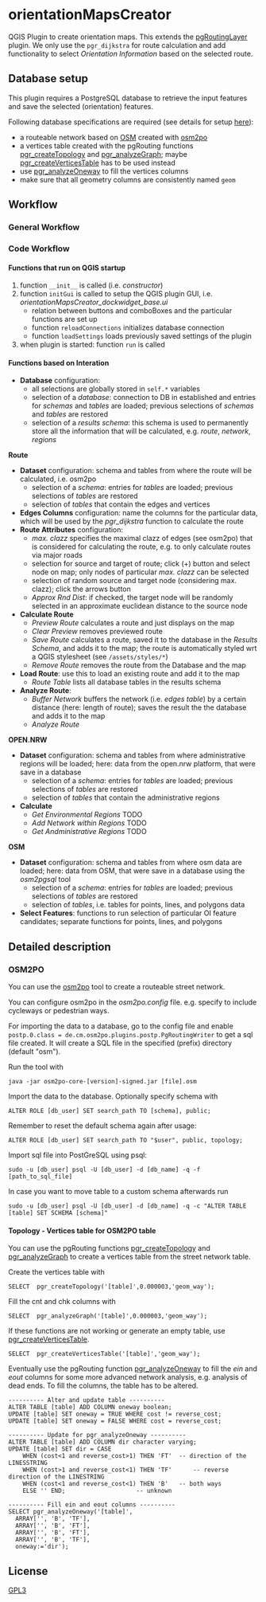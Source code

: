 # orientationMapsCreator
QGIS Plugin to create orientation maps.
This extends the [pgRoutingLayer](https://github.com/pgRouting/pgRoutingLayer) plugin. We only use the `pgr_dijkstra` for route calculation and add functionality to select *Orientation Information* based on the selected route.

## Database setup

This plugin requires a PostgreSQL database to retrieve the input features and save the selected (orientation) features.

Following database specifications are required (see details for setup [here](#osm2po)):
- a routeable network based on [OSM](http://openstreetmap.org/) created with [osm2po](https://osm2po.de/)
- a vertices table created with the pgRouting functions [pgr_createTopology](https://docs.pgrouting.org/latest/en/pgr_createTopology.html?highlight=pgr_createtopology) and [pgr_analyzeGraph](https://docs.pgrouting.org/latest/en/pgr_analyzeGraph.html?highlight=pgr_createtopology); maybe [pgr_createVerticesTable](https://docs.pgrouting.org/latest/en/pgr_createVerticesTable.html?highlight=pgr_createtopology) has to be used instead
- use [pgr_analyzeOneway](https://docs.pgrouting.org/latest/en/pgr_analyzeOneWay.html?highlight=pgr_createtopology) to fill the vertices columns
- make sure that all geometry columns are consistently named `geom`


## Workflow

### General Workflow


### Code Workflow

#### Functions that run on QGIS startup

1. function `__init__` is called (i.e. *constructor*)
2. function `initGui` is called to setup the QGIS plugin GUI, i.e. *orientationMapsCreator_dockwidget_base.ui*
	- relation between buttons and comboBoxes and the particular functions are set up
	- function `reloadConnections` initializes database connection
	- function `loadSettings` loads previously saved settings of the plugin
3. when plugin is started: function `run` is called

#### Functions based on Interation


-  **Database** configuration:
	- all selections are globally stored in `self.*` variables
	- selection of a *database*: connection to DB in established and entries for *schemas* and *tables* are loaded; previous selections of *schemas* and *tables* are restored
	- selection of a *results schema*: this schema is used to permanently store all the information that will be calculated, e.g. *route*, *network*, *regions*

**Route**
- **Dataset** configuration: schema and tables from where the route will be calculated, i.e. osm2po
	- selection of a *schema*: entries for *tables* are loaded; previous selections of *tables* are restored
	- selection of *tables* that contain the edges and vertices
- **Edges Columns** configuration: name the columns for the particular data, which will be used by the *pgr_dijkstra* function to calculate the route
- **Route Attributes** configuration:
	- *max. clazz* specifies the maximal clazz of edges (see osm2po) that is considered for calculating the route, e.g. to only calculate routes via major roads
	- selection for source and target of route; click (+) button and select node on map; only nodes of particular *max. clazz* can be selected
	- selection of random source and target node (considering max. clazz); click the arrows button
	- *Approx Rnd Dist*: if checked, the target node will be randomly selected in an approximate euclidean distance to the source node
- **Calculate Route**
	- *Preview Route* calculates a route and just displays on the map
	- *Clear Preview* removes previewed route
	- *Save Route* calculates a route, saved it to the database in the *Results Schema*, and adds it to the map; the route is automatically styled wrt a QGIS stylesheet (see `/assets/styles/*`)
	- *Remove Route* removes the route from the Database and the map
- **Load Route**: use this to load an existing route and add it to the map
	- *Route Table* lists all database tables in the results schema
- **Analyze Route**:
	- *Buffer Network* buffers the network (i.e. *edges table*) by a certain distance (here: length of route); saves the result the the database and adds it to the map
	- *Analyze Route*

**OPEN.NRW**
- **Dataset** configuration: schema and tables from where administrative regions will be loaded; here: data from the open.nrw platform, that were save in a database
	- selection of a *schema*: entries for *tables* are loaded; previous selections of *tables* are restored
	- selection of *tables* that contain the administrative regions
- **Calculate**
	- *Get Environmental Regions* TODO
	- *Add Network within Regions* TODO
	- *Get Andministrative Regions* TODO

**OSM**
- **Dataset** configuration: schema and tables from where osm data are loaded; here: data from OSM, that were save in a database using the *osm2pgsql* tool
	- selection of a *schema*: entries for *tables* are loaded; previous selections of *tables* are restored
	- selection of *tables*, i.e. tables for points, lines, and polygons data
- **Select Features**: functions to run selection of particular OI feature candidates; separate functions for points, lines, and polygons



## Detailed description

### OSM2PO
You can use the [osm2po](http://osm2po.de/) tool to create a routeable street network.

You can configure osm2po in the *osm2po.config* file. e.g. specify to include cycleways or pedestrian ways.

For importing the data to a database, go to the config file and enable `postp.0.class = de.cm.osm2po.plugins.postp.PgRoutingWriter` to get a sql file created. It will create a SQL file in the specified (prefix) directory (default "osm").

Run the tool with
```
java -jar osm2po-core-[version]-signed.jar [file].osm
```

Import the data to the database. Optionally specify schema with
```
ALTER ROLE [db_user] SET search_path TO [schema], public;
```

Remember to reset the default schema again after usage:
```
ALTER ROLE [db_user] SET search_path TO "$user", public, topology;
```

Import sql file into PostGreSQL using psql:
```
sudo -u [db_user] psql -U [db_user] -d [db_name] -q -f [path_to_sql_file]
```

In case you want to move table to a custom schema afterwards run
```
sudo -u [db_user] psql -U [db_user] -d [db_name] -q -c "ALTER TABLE [table] SET SCHEMA [schema]"
```


#### Topology - Vertices table for OSM2PO table

You can use the pgRouting functions [pgr_createTopology](http://docs.pgrouting.org/2.2/en/src/topology/doc/pgr_createTopology.html) and [pgr_analyzeGraph](https://docs.pgrouting.org/2.2/en/src/topology/doc/pgr_analyzeGraph.html) to create a vertices table from the street network table.

Create the vertices table with
```
SELECT  pgr_createTopology('[table]',0.000003,'geom_way');
```

Fill the cnt and chk columns with
```
SELECT  pgr_analyzeGraph('[table]',0.000003,'geom_way');
```

If these functions are not working or generate an empty table, use [pgr_createVerticesTable](https://docs.pgrouting.org/2.4/en/pgr_createVerticesTable.html).
```
SELECT  pgr_createVerticesTable('[table]','geom_way');
```

Eventually use the pgRouting function [pgr_analyzeOneway](https://docs.pgrouting.org/2.0/en/src/common/doc/functions/analyze_oneway.html) to fill the *ein* and *eout* columns for some more advanced network analysis, e.g. analysis of dead ends.
To fill the columns, the table has to be altered.

```
---------- Alter and update table ----------
ALTER TABLE [table] ADD COLUMN oneway boolean;
UPDATE [table] SET oneway = TRUE WHERE cost != reverse_cost;
UPDATE [table] SET oneway = FALSE WHERE cost = reverse_cost;

---------- Update for pgr_analyzeOneway ----------
ALTER TABLE [table] ADD COLUMN dir character varying;
UPDATE [table] SET dir = CASE
	WHEN (cost<1 and reverse_cost>1) THEN 'FT'	-- direction of the LINESSTRING
	WHEN (cost>1 and reverse_cost<1) THEN 'TF'  	-- reverse direction of the LINESTRING
	WHEN (cost<1 and reverse_cost<1) THEN 'B'	-- both ways
	ELSE '' END;					-- unknown

---------- Fill ein and eout columns ----------
SELECT pgr_analyzeOneway('[table]',
  ARRAY['', 'B', 'TF'],
  ARRAY['', 'B', 'FT'],
  ARRAY['', 'B', 'FT'],
  ARRAY['', 'B', 'TF'],
  oneway:='dir');
```



## License

[GPL3](LICENSE)
